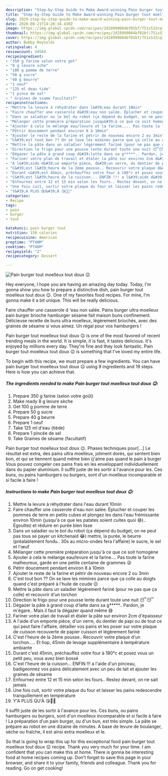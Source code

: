 ```yaml
---
description: "Step-by-Step Guide to Make Award-winning Pain burger tout moelleux tout doux 😉"
title: "Step-by-Step Guide to Make Award-winning Pain burger tout moelleux tout doux 😉"
slug: 1929-step-by-step-guide-to-make-award-winning-pain-burger-tout-moelleux-tout-doux
date: 2020-08-21T14:28:34.430Z
image: https://img-global.cpcdn.com/recipes/2d18999004bf01bf/751x532cq70/pain-burger-tout-moelleux-tout-doux-😉-photo-principale-de-la-recette.jpg
thumbnail: https://img-global.cpcdn.com/recipes/2d18999004bf01bf/751x532cq70/pain-burger-tout-moelleux-tout-doux-😉-photo-principale-de-la-recette.jpg
cover: https://img-global.cpcdn.com/recipes/2d18999004bf01bf/751x532cq70/pain-burger-tout-moelleux-tout-doux-😉-photo-principale-de-la-recette.jpg
author: Bobby Reynolds
ratingvalue: 4
reviewcount: 44584
recipeingredient:
- "350 g farine selon votre got"
- "8 g levure sche"
- "100 g pomme de terre"
- "50 g sucre"
- "40 g beurre"
- "1 oeuf"
- "125 ml deau tide"
- "1 pince de sel"
- " Graines de ssame facultatif"
recipeinstructions:
- "Mettre la levure à réhydrater dans l&#39;eau durant 10min"
- "Faire chauffer une casserole d&#39;eau non salée. Éplucher et couper les pommes de terre en petits cubes et plongez les dans l&#39;eau frémissante environ 10min (jusqu&#39;à ce que les patates soient cuites quoi 😅).. Égouttez et réduire en purée bien lisse"
- "Dans un saladier ou le bol du robot (ça dépend du budget, on ne peut pas tous se payer un kitchenaid 😂) mettre, la purée, le beurre (préalablement fondu.. 30s au micro-ondes fera l&#39;affaire) le sucre, le sel et l&#39;œuf"
- "Mélanger cette première préparation jusqu&#39;à ce que ce soit homogène"
- "Ajouter à cela le mélange eau/levure et la farine.... Pas toute la farine malheureux, garde en une petite centaine de grammes 😜"
- "Pétrir doucement pendant environ 8 à 10min"
- "Ajouter le reste de la farine et pétrir de nouveau encore 2 ou 3min"
- "C&#39;est tout bon ?? On se lave les mimines parce que ça colle au doigts quand c&#39;est préparé à l&#39;huile de coude 😉"
- "Mettre la pâte dans un saladier légèrement fariné (pour ne pas que ça colle) et recouvrir d&#39;un torchon"
- "Direction le frigo pour une pousse lente durant toute une nuit 😴😴"
- "Dégazer la pâte à grand coup d&#39;latte dans sa g*****.. Pardon, je m&#39;égare.. Mais il faut la dégazer quand même 😅"
- "Fariner votre plan de travail et étaler la pâte sur environ 2cm d&#39;épaisseur"
- "A l&#39;aide d&#39;un emporte pièce, d&#39;un verre, du dentier de papi ou de tout ce qui peut faire l&#39;affaire, détailler vos pains et les poser sur votre plaque de cuisson recouverte de papier cuisson et légèrement fariné"
- "C&#39;est l&#39;heure de la 2ème pousse.. Recouvrir votre plaque d&#39;un torchon..... Et hop, 45min de levage supplémentaire à température ambiante"
- "Durant c&#39;est 45min, préchauffez votre four à 180°c et posez vous un petit peu, vous avez bien bossé"
- "C&#39;est l&#39;heure de la cuisson... ENFIN !!! a l&#39;aide d&#39;un pinceau, badigeonnez vos pains délicatement avec un peu de lait et ajouter les graines de sésame"
- "Enfournez entre 12 et 15 min selon les fours.. Restez devant, on ne sait jamais"
- "Une fois cuit, sortir votre plaque du four et laisser les pains redescendre tranquillement en température"
- "Y&#39;A PLUS QU&#39;À 😘🍔🍔"
categories:
- Recipe
tags:
- pain
- burger
- tout

katakunci: pain burger tout 
nutrition: 150 calories
recipecuisine: American
preptime: "PT40M"
cooktime: "PT46M"
recipeyield: "2"
recipecategory: Dessert

---
```



![Pain burger tout moelleux tout doux 😉](https://img-global.cpcdn.com/recipes/2d18999004bf01bf/751x532cq70/pain-burger-tout-moelleux-tout-doux-😉-photo-principale-de-la-recette.jpg)

Hey everyone, I hope you are having an amazing day today. Today, I'm gonna show you how to prepare a distinctive dish, pain burger tout moelleux tout doux 😉. One of my favorites food recipes. For mine, I'm gonna make it a bit unique. This will be really delicious.

Faire chauffer une casserole d &#39;eau non salée. Pains burger ultra moelleux pain burger brioche hamburger sésame fait maison buns confinement. Délicieuse recette de buns ultra moelleux, légèrement briochés, avec des graines de sésame si vous aimez. Un régal pour vos hamburgers !

Pain burger tout moelleux tout doux 😉 is one of the most favored of recent trending meals in the world. It is simple, it is fast, it tastes delicious. It's enjoyed by millions every day. They're fine and they look fantastic. Pain burger tout moelleux tout doux 😉 is something that I've loved my entire life.


To begin with this recipe, we must prepare a few ingredients. You can have pain burger tout moelleux tout doux 😉 using 9 ingredients and 19 steps. Here is how you can achieve that.

<!--inarticleads1-->

##### The ingredients needed to make Pain burger tout moelleux tout doux 😉:

1. Prepare 350 g farine (selon votre goût)
1. Make ready 8 g levure sèche
1. Get 100 g pomme de terre
1. Prepare 50 g sucre
1. Prepare 40 g beurre
1. Prepare 1 oeuf
1. Take 125 ml d&#39;eau (tiède)
1. Prepare 1 pincée de sel
1. Take  Graines de sésame (facultatif)


Pain burger tout moelleux tout doux 😉. Phases techniques pour[…] Le résultat est extra, des pains ultra moelleux, joliment dorés, qui sentent bien bon, et qui se tiennent quand même bien (j&#39;aime pas quand le pain à burger Vous pouvez congeler ces pains frais en les enveloppant individuellement dans du papier aluminium. Il suffit juste de les sortir à l&#39;avance pour les. Ces buns, ou pains hamburgers ou burgers, sont d&#39;un moelleux incomparable et si facile à faire ! 

<!--inarticleads2-->

##### Instructions to make Pain burger tout moelleux tout doux 😉:

1. Mettre la levure à réhydrater dans l&#39;eau durant 10min
1. Faire chauffer une casserole d&#39;eau non salée. Éplucher et couper les pommes de terre en petits cubes et plongez les dans l&#39;eau frémissante environ 10min (jusqu&#39;à ce que les patates soient cuites quoi 😅).. Égouttez et réduire en purée bien lisse
1. Dans un saladier ou le bol du robot (ça dépend du budget, on ne peut pas tous se payer un kitchenaid 😂) mettre, la purée, le beurre (préalablement fondu.. 30s au micro-ondes fera l&#39;affaire) le sucre, le sel et l&#39;œuf
1. Mélanger cette première préparation jusqu&#39;à ce que ce soit homogène
1. Ajouter à cela le mélange eau/levure et la farine.... Pas toute la farine malheureux, garde en une petite centaine de grammes 😜
1. Pétrir doucement pendant environ 8 à 10min
1. Ajouter le reste de la farine et pétrir de nouveau encore 2 ou 3min
1. C&#39;est tout bon ?? On se lave les mimines parce que ça colle au doigts quand c&#39;est préparé à l&#39;huile de coude 😉
1. Mettre la pâte dans un saladier légèrement fariné (pour ne pas que ça colle) et recouvrir d&#39;un torchon
1. Direction le frigo pour une pousse lente durant toute une nuit 😴😴
1. Dégazer la pâte à grand coup d&#39;latte dans sa g*****.. Pardon, je m&#39;égare.. Mais il faut la dégazer quand même 😅
1. Fariner votre plan de travail et étaler la pâte sur environ 2cm d&#39;épaisseur
1. A l&#39;aide d&#39;un emporte pièce, d&#39;un verre, du dentier de papi ou de tout ce qui peut faire l&#39;affaire, détailler vos pains et les poser sur votre plaque de cuisson recouverte de papier cuisson et légèrement fariné
1. C&#39;est l&#39;heure de la 2ème pousse.. Recouvrir votre plaque d&#39;un torchon..... Et hop, 45min de levage supplémentaire à température ambiante
1. Durant c&#39;est 45min, préchauffez votre four à 180°c et posez vous un petit peu, vous avez bien bossé
1. C&#39;est l&#39;heure de la cuisson... ENFIN !!! a l&#39;aide d&#39;un pinceau, badigeonnez vos pains délicatement avec un peu de lait et ajouter les graines de sésame
1. Enfournez entre 12 et 15 min selon les fours.. Restez devant, on ne sait jamais
1. Une fois cuit, sortir votre plaque du four et laisser les pains redescendre tranquillement en température
1. Y&#39;A PLUS QU&#39;À 😘🍔🍔


Il suffit juste de les sortir à l&#39;avance pour les. Ces buns, ou pains hamburgers ou burgers, sont d&#39;un moelleux incomparable et si facile à faire ! La préparation d&#39;un pain burger, ou d&#39;un bun, est très simple. La pâte se prépare au robot en une dizaine de minutes. A base de levure de boulanger, sèche ou fraîche, il est ainsi extra moelleux et le. 

So that is going to wrap this up for this exceptional food pain burger tout moelleux tout doux 😉 recipe. Thank you very much for your time. I am confident that you can make this at home. There is gonna be interesting food at home recipes coming up. Don't forget to save this page in your browser, and share it to your family, friends and colleague. Thank you for reading. Go on get cooking!
